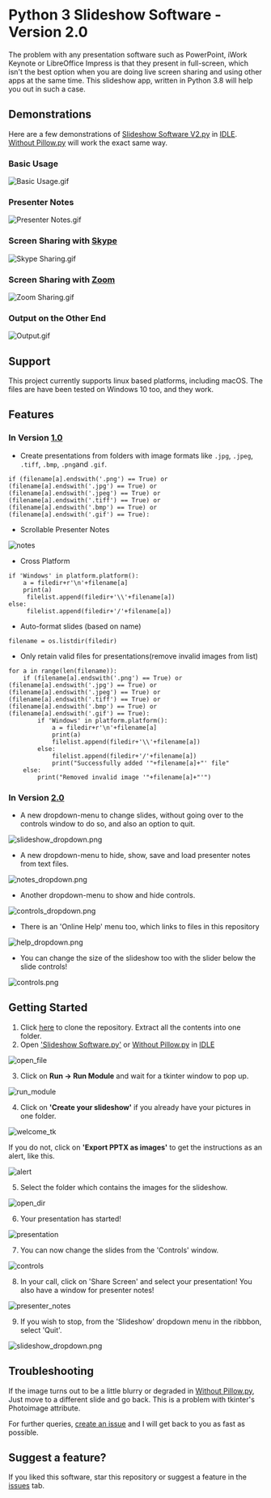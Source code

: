 # Python 3 Slideshow Software - Version 2.0
The problem with any presentation software such as PowerPoint, iWork Keynote or LibreOffice Impress is that they present in full-screen, which isn't the best option when you are doing live screen sharing and using other apps at the same time. This slideshow app, written in Python 3.8 will help you out in such a case.

## Demonstrations

Here are a few demonstrations of [Slideshow Software V2.py](https://github.com/VismayaAtreya/Python3-Slideshow-Software/blob/master/Slideshow%20Software.py) in [IDLE](https://docs.python.org/3/library/idle.html). [Without Pillow.py](https://github.com/VismayaAtreya/Python3-Slideshow-Software/blob/master/Without%20Pillow.py) will work the exact same way.

### Basic Usage

![Basic Usage.gif](https://github.com/VismayaAtreya/Python3-Slideshow-Software/blob/master/Demonstrations/Basic%20Demo.gif)

### Presenter Notes

![Presenter Notes.gif](https://github.com/VismayaAtreya/Python3-Slideshow-Software/blob/master/Demonstrations/Presenter%20Notes.gif)

### Screen Sharing with [Skype](https://skype.com/en)

![Skype Sharing.gif](https://github.com/VismayaAtreya/Python3-Slideshow-Software/blob/master/Demonstrations/Skype%20Sharing.gif)

### Screen Sharing with [Zoom](https://zoom.us)

![Zoom Sharing.gif](https://github.com/VismayaAtreya/Python3-Slideshow-Software/blob/master/Demonstrations/Zoom%20Sharing.gif)

### Output on the Other End

![Output.gif](https://github.com/VismayaAtreya/Python3-Slideshow-Software/blob/master/Demonstrations/Output.gif)

## Support
This project currently supports linux based platforms, including macOS. The files are have been tested on Windows 10 too, and they work.

## Features 
### In Version [1.0](https://github.com/VismayaAtreya/Python3-Slideshow-Software/tree/Version-1.0)

* Create presentations from folders with image formats like `.jpg`, `.jpeg`, `.tiff`, `.bmp`, `.png`and `.gif`.
```
if (filename[a].endswith('.png') == True) or (filename[a].endswith('.jpg') == True) or (filename[a].endswith('.jpeg') == True) or (filename[a].endswith('.tiff') == True) or (filename[a].endswith('.bmp') == True) or (filename[a].endswith('.gif') == True):
```
* Scrollable Presenter Notes

![notes](https://github.com/VismayaAtreya/Python3-Slideshow-Software/blob/Version-1.0/User%20Guide%20Images/presenter_notes.png)

* Cross Platform
```
if 'Windows' in platform.platform():
    a = filedir+r'\n'+filename[a]
    print(a)
     filelist.append(filedir+'\\'+filename[a])
else:
     filelist.append(filedir+'/'+filename[a])
```
* Auto-format slides (based on name)
```
filename = os.listdir(filedir)
```
* Only retain valid files for presentations(remove invalid images from list)
```
for a in range(len(filename)):
    if (filename[a].endswith('.png') == True) or (filename[a].endswith('.jpg') == True) or (filename[a].endswith('.jpeg') == True) or (filename[a].endswith('.tiff') == True) or (filename[a].endswith('.bmp') == True) or (filename[a].endswith('.gif') == True):
        if 'Windows' in platform.platform():
            a = filedir+r'\n'+filename[a]
            print(a)
            filelist.append(filedir+'\\'+filename[a])
        else:
            filelist.append(filedir+'/'+filename[a])
            print("Successfully added '"+filename[a]+"' file"
    else:
        print("Removed invalid image '"+filename[a]+"'")
```

### In Version [2.0](https://github.com/VismayaAtreya/Python3-Slideshow-Software/)

* A new dropdown-menu to change slides, without going over to the controls window to do so, and also an option to quit.

![slideshow_dropdown.png](https://github.com/VismayaAtreya/Python3-Slideshow-Software/blob/master/User%20Guide%20Images/slideshow_dropdown.png)

* A new dropdown-menu to hide, show, save and load presenter notes from text files.

![notes_dropdown.png](https://github.com/VismayaAtreya/Python3-Slideshow-Software/blob/master/User%20Guide%20Images/notes_dropdown.png)

* Another dropdown-menu to show and hide controls.

![controls_dropdown.png](https://github.com/VismayaAtreya/Python3-Slideshow-Software/blob/master/User%20Guide%20Images/controls_dropdown.png)

* There is an 'Online Help' menu too, which links to files in this repository

![help_dropdown.png](https://github.com/VismayaAtreya/Python3-Slideshow-Software/blob/master/User%20Guide%20Images/help_dropdown.png)

* You can change the size of the slideshow too with the slider below the slide controls!

![controls.png](https://github.com/VismayaAtreya/Python3-Slideshow-Software/blob/master/User%20Guide%20Images/controls.png)

## Getting Started
1. Click [here](https://github.com/VismayaAtreya/Python3-Slideshow-Software/archive/master.zip) to clone the repository. Extract all the contents into one folder.
2. Open ['Slideshow Software.py'](https://github.com/VismayaAtreya/Python3-Slideshow-Software/blob/master/Slideshow%20Software.py) or [Without Pillow.py](https://github.com/VismayaAtreya/Python3-Slideshow-Software/blob/master/Without%20Pillow.py) in [IDLE](https://docs.python.org/3/library/idle.html)

![open_file](https://github.com/VismayaAtreya/Python3-Slideshow-Software/blob/master/User%20Guide%20Images/open_file.png)

3. Click on <b>Run -> Run Module</b> and wait for a tkinter window to pop up.

![run_module](https://github.com/VismayaAtreya/Python3-Slideshow-Software/blob/master/User%20Guide%20Images/run_module.png)

4. Click on <b>'Create your slideshow'</b> if you already have your pictures in one folder.

![welcome_tk](https://github.com/VismayaAtreya/Python3-Slideshow-Software/blob/master/User%20Guide%20Images/welcome_tk.png)

If you do not, click on <b>'Export PPTX as images'</b> to get the instructions as an alert, like this.

![alert](https://github.com/VismayaAtreya/Python3-Slideshow-Software/blob/master/User%20Guide%20Images/alert.png)

5. Select the folder which contains the images for the slideshow.

![open_dir](https://github.com/VismayaAtreya/Python3-Slideshow-Software/blob/master/User%20Guide%20Images/open_dir.png)

6. Your presentation has started!

![presentation](https://github.com/VismayaAtreya/Python3-Slideshow-Software/blob/master/User%20Guide%20Images/presentation.png)

7. You can now change the slides from the 'Controls' window.

![controls](https://github.com/VismayaAtreya/Python3-Slideshow-Software/blob/master/User%20Guide%20Images/controls.png)

8. In your call, click on 'Share Screen' and select your presentation! You also have a window for presenter notes!

![presenter_notes](https://github.com/VismayaAtreya/Python3-Slideshow-Software/blob/master/User%20Guide%20Images/presenter_notes.png)

9. If you wish to stop, from the 'Slideshow' dropdown menu in the ribbbon, select 'Quit'.

![slideshow_dropdown.png](https://github.com/VismayaAtreya/Python3-Slideshow-Software/blob/master/User%20Guide%20Images/slideshow_dropdown.png)

## Troubleshooting

If the image turns out to be a little blurry or degraded in [Without Pillow.py](https://github.com/VismayaAtreya/Python3-Slideshow-Software/blob/master/Without%20Pillow.py), Just move to a different slide and go back. This is a problem with tkinter's Photoimage attribute.

For further queries, [create an issue](https://github.com/VismayaAtreya/Python3-Slideshow-Software/issues/new/choose) and I will get back to you as fast as possible.

## Suggest a feature?
If you liked this software, star this repository or suggest a feature in the [issues](https://github.com/VismayaAtreya/Python3-Slideshow-Software/issues) tab.
